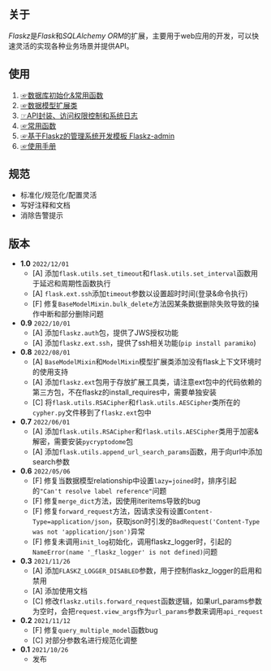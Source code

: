 ## 关于

*Flaskz*是*Flask*和*SQLAlchemy ORM*的扩展，主要用于web应用的开发，可以快速灵活的实现各种业务场景并提供API。

## 使用

1. [☞数据库初始化&常用函数](http://zhangyiheng.com/blog/articles/py_flaskz_model_init.html)
2. [☞数据模型扩展类](http://zhangyiheng.com/blog/articles/py_flaskz_model_mixin.html)
3. [☞API封装、访问权限控制和系统日志](http://zhangyiheng.com/blog/articles/py_flaskz_api.html)
4. [☞常用函数](http://zhangyiheng.com/blog/articles/py_flaskz_utils.html)
5. [☞基于Flaskz的管理系统开发模板 Flaskz-admin](http://zhangyiheng.com/blog/articles/py_flaskz_admin.html)
6. [☞使用手册](http://zhangyiheng.com/blog/articles/py_flaskz_manual.html)

## 规范

- 标准化/规范化/配置灵活
- 写好注释和文档
- 消除告警提示

## 版本

- **1.0** `2022/12/01`
    - [A] 添加`flask.utils.set_timeout`和`flask.utils.set_interval`函数用于延迟和周期性函数执行
    - [A] `flask.ext.ssh`添加`timeout`参数以设置超时时间(登录&命令执行)
    - [F] 修复`BaseModelMixin.bulk_delete`方法因某条数据删除失败导致的操作中断和部分删除问题
- **0.9** `2022/10/01`
    - [A] 添加`flaskz.auth`包，提供了JWS授权功能
    - [A] 添加`flaskz.ext.ssh`，提供了ssh相关功能(`pip install paramiko`)
- **0.8** `2022/08/01`
    - [A] `BaseModelMixin`和`ModelMixin`模型扩展类添加没有flask上下文环境时的使用支持
    - [A] 添加`flaskz.ext`包用于存放扩展工具类，请注意ext包中的代码依赖的第三方包，不在flaskz的install_requires中，需要单独安装
    - [C] 将`flask.utils.RSACipher`和`flask.utils.AESCipher`类所在的`cypher.py`文件移到了`flaskz.ext`包中
- **0.7** `2022/06/01`
    - [A] 添加`flask.utils.RSACipher`和`flask.utils.AESCipher`类用于加密&解密，需要安装`pycryptodome`包
    - [A] 添加`flask.utils.append_url_search_params`函数，用于向url中添加search参数
- **0.6** `2022/05/06`
    - [F] 修复当数据模型relationship中设置`lazy=joined`时，排序引起的`"Can't resolve label reference"`问题
    - [F] 修复`merge_dict`方法，因使用iteritems导致的bug
    - [F] 修复`forward_request`方法，因请求没有设置`Content-Type=application/json`，获取json时引发的`BadRequest('Content-Type was not 'application/json')`异常
    - [F] 修复未调用`init_log`初始化，调用flaskz_logger时，引起的`NameError(name '_flaskz_logger' is not defined)`问题
- **0.3** `2021/11/26`
    - [A] 添加`FLASKZ_LOGGER_DISABLED`参数，用于控制flaskz_logger的启用和禁用
    - [A] 添加使用文档
    - [C] 修改`flaskz.utils.forward_request`函数逻辑，如果url_params参数为空时，会把`request.view_args`作为`url_params`参数来调用`api_request`
- **0.2** `2021/11/12`
    - [F] 修复`query_multiple_model`函数bug
    - [C] 对部分参数名进行规范化调整
- **0.1** `2021/10/26`
    - 发布